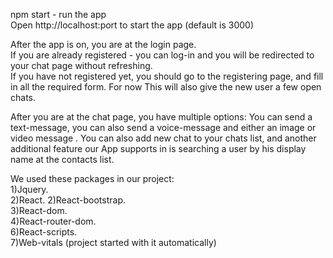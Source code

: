 npm start - run the app  
Open http://localhost:port to start the app (default is 3000)  

After the app is on, you are at the login page.  
If you are already registered - you can log-in and you will be redirected to your chat page without refreshing.  
If you have not registered yet, you should go to the registering page, and fill in all the required form. For now This will also give the new user a few open chats.  


After you are at the chat page, you have multiple options:
You can send a text-message, you can also send a voice-message and either an image or video message .
You can also add new chat to your chats list, and another additional feature our App supports in is searching a user by his display name at the contacts list.

We used these packages in our project:  
1)Jquery.  
2)React. 
2)React-bootstrap.  
3)React-dom.  
4)React-router-dom.  
6)React-scripts.   
7)Web-vitals (project started with it automatically)  
